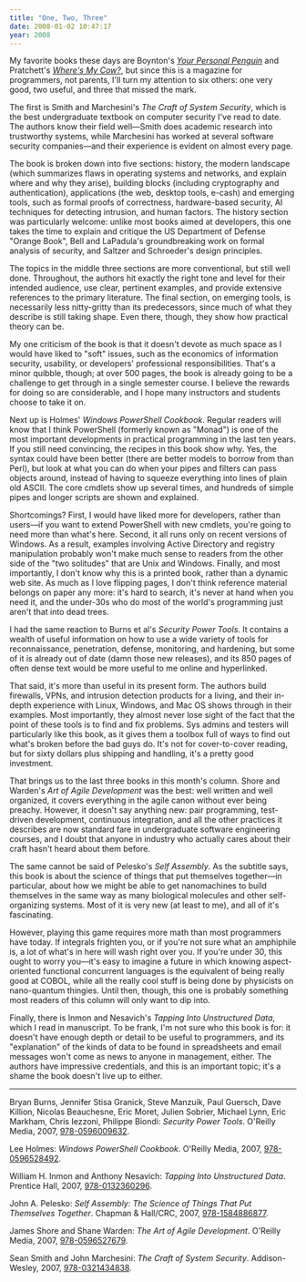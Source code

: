 ```yaml
---
title: "One, Two, Three"
date: 2008-01-02 10:47:17
year: 2008
---
```

My favorite books these days are Boynton's <a href="http://www.amazon.com/Your-Personal-Penguin-Boynton-Board/dp/0761143726"><cite>Your Personal Penguin</cite></a> and Pratchett's <a href="http://www.amazon.com/Wheres-My-Cow-Terry-Pratchett/dp/0060872675"><cite>Where's My Cow?</cite></a>, but since this is a magazine for programmers, not parents, I'll turn my attention to six others: one very good, two useful, and three that missed the mark.

The first is Smith and Marchesini's <cite>The Craft of System Security</cite>, which is the best undergraduate textbook on computer security I've read to date.  The authors know their field well—Smith does academic research into trustworthy systems, while Marchesini has worked at several software security companies—and their experience is evident on almost every page.

The book is broken down into five sections: history, the modern landscape (which summarizes flaws in operating systems and networks, and explain where and why they arise), building blocks (including cryptography and authentication), applications (the web, desktop tools, e-cash) and emerging tools, such as formal proofs of correctness, hardware-based security, AI techniques for detecting intrusion, and human factors.  The history section was particularly welcome: unlike most books aimed at developers, this one takes the time to explain and critique the US Department of Defense "Orange Book", Bell and LaPadula's groundbreaking work on formal analysis of security, and Saltzer and Schroeder's design principles.

The topics in the middle three sections are more conventional, but still well done.  Throughout, the authors hit exactly the right tone and level for their intended audience, use clear, pertinent examples, and provide extensive references to the primary literature.  The final section, on emerging tools, is necessarily less nitty-gritty than its predecessors, since much of what they describe is still taking shape. Even there, though, they show how practical theory can be.

My one criticism of the book is that it doesn't devote as much space as I would have liked to "soft" issues, such as the economics of information security, usability, or developers' professional responsibilities.  That's a minor quibble, though; at over 500 pages, the book is already going to be a challenge to get through in a single semester course.  I believe the rewards for doing so are considerable, and I hope many instructors and students choose to take it on.

Next up is Holmes' <cite>Windows PowerShell Cookbook</cite>. Regular readers will know that I think PowerShell (formerly known as "Monad") is one of the most important developments in practical programming in the last ten years.  If you still need convincing, the recipes in this book show why.  Yes, the syntax could have been better (there are better models to borrow from than Perl), but look at what you can do when your pipes and filters can pass objects around, instead of having to squeeze everything into lines of plain old ASCII. The core cmdlets show up several times, and hundreds of simple pipes and longer scripts are shown and explained.

Shortcomings?  First, I would have liked more for developers, rather than users—if you want to extend PowerShell with new cmdlets, you're going to need more than what's here.  Second, it all runs only on recent versions of Windows.  As a result, examples involving Active Directory and registry manipulation probably won't make much sense to readers from the other side of the "two solitudes" that are Unix and Windows.  Finally, and most importantly, I don't know why this is a printed book, rather than a dynamic web site.  As much as I love flipping pages, I don't think reference material belongs on paper any more: it's hard to search, it's never at hand when you need it, and the under-30s who do most of the world's programming just aren't that into dead trees.

I had the same reaction to Burns et al's <cite>Security Power Tools</cite>.  It contains a wealth of useful information on how to use a wide variety of tools for reconnaissance, penetration, defense, monitoring, and hardening, but some of it is already out of date (damn those new releases), and its 850 pages of often dense text would be more useful to me online and hyperlinked.

That said, it's more than useful in its present form.  The authors build firewalls, VPNs, and intrusion detection products for a living, and their in-depth experience with Linux, Windows, and Mac OS shows through in their examples.  Most importantly, they almost never lose sight of the fact that the point of these tools is to find and fix problems.  Sys admins and testers will particularly like this book, as it gives them a toolbox full of ways to find out what's broken before the bad guys do.  It's not for cover-to-cover reading, but for sixty dollars plus shipping and handling, it's a pretty good investment.

That brings us to the last three books in this month's column. Shore and Warden's <cite>Art of Agile Development</cite> was the best: well written and well organized, it covers everything in the agile canon without ever being preachy.  However, it doesn't say anything new: pair programming, test-driven development, continuous integration, and all the other practices it describes are now standard fare in undergraduate software engineering courses, and I doubt that anyone in industry who actually cares about their craft hasn't heard about them before.

The same cannot be said of Pelesko's <cite>Self Assembly</cite>. As the subtitle says, this book is about the science of things that put themselves together—in particular, about how we might be able to get nanomachines to build themselves in the same way as many biological molecules and other self-organizing systems.  Most of it is very new (at least to me), and all of it's fascinating.

However, playing this game requires more math than most programmers have today.  If integrals frighten you, or if you're not sure what an amphiphile is, a lot of what's in here will wash right over you.  If you're under 30, this ought to worry you—it's easy to imagine a future in which knowing aspect-oriented functional concurrent languages is the equivalent of being really good at COBOL, while all the really cool stuff is being done by physicists on nano-quantum thingies.  Until then, though, this one is probably something most readers of this column will only want to dip into.

Finally, there is Inmon and Nesavich's <cite>Tapping Into Unstructured Data</cite>, which I read in manuscript.  To be frank, I'm not sure who this book is for: it doesn't have enough depth or detail to be useful to programmers, and its "explanation" of the kinds of data to be found in spreadsheets and email messages won't come as news to anyone in management, either.  The authors have impressive credentials, and this is an important topic; it's a shame the book doesn't live up to either.

<hr />Bryan Burns, Jennifer Stisa Granick, Steve Manzuik, Paul Guersch, Dave Killion, Nicolas Beauchesne, Eric Moret, Julien Sobrier, Michael Lynn, Eric Markham, Chris Iezzoni, Philippe Biondi: <cite>Security Power Tools</cite>.  O'Reilly Media, 2007, <a href="http://www.amazon.com/Security-Power-Tools-Bryan-Burns/dp/0596009631">978-0596009632</a>.

Lee Holmes: <cite>Windows PowerShell Cookbook</cite>.  O'Reilly Media, 2007, <a href="http://www.amazon.com/Windows-PowerShell-Cookbook-Exchange-2007/dp/0596528493">978-0596528492</a>.

William H. Inmon and Anthony Nesavich: <cite>Tapping Into Unstructured Data</cite>.  Prentice Hall, 2007, <a href="http://www.amazon.com/Tapping-into-Unstructured-Data-Intelligence/dp/0132360292">978-0132360296</a>.

John A. Pelesko: <cite>Self Assembly: The Science of Things That Put Themselves Together</cite>.  Chapman & Hall/CRC, 2007, <a href="http://www.amazon.com/Self-Assembly-Science-Themselves-Together/dp/1584886870">978-1584886877</a>.

James Shore and Shane Warden: <cite>The Art of Agile Development</cite>.  O'Reilly Media, 2007, <a href="http://www.amazon.com/Art-Agile-Development-James-Shore/dp/0596527675">978-0596527679</a>.

Sean Smith and John Marchesini: <cite>The Craft of System Security</cite>.  Addison-Wesley, 2007, <a href="http://www.amazon.com/Craft-System-Security-Sean-Smith/dp/0321434838">978-0321434838</a>.
